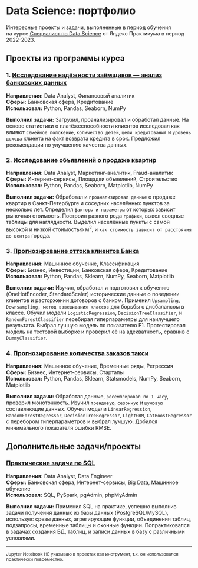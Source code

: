 # Data Science: портфолио

Интересные проекты и задачи, выполненные в период обучения<br/>на курсе [Специалист по Data Science](https://practicum.yandex.ru/data-scientist/) от Яндекс Практикума в период 2022-2023.

## Проекты из программы курса

### 1. [Исследование надёжности заёмщиков — анализ банковских данных](1.%20Исследование%20надёжности%20заёмщиков%20—%20анализ%20банковских%20данных)

**Направления:** Data Analyst, Финансовый аналитик<br/>**Сферы:** Банковская сфера, Кредитование<br/>**Использовал:** Python, Pandas, Seaborn, NumPy

**Выполнил задачи:** Загрузил, проанализировал и обработал данные. На основе статистики о платёжеспособности клиентов исследовал как влияют `семейное положение`, `количество детей`, `цели кредитования` и `уровень дохода` клиента на факт возврата кредита в срок. Предложил рекомендации по улучшению качества данных.


### 2. [Исследование объявлений о продаже квартир](2.%20Исследование%20объявлений%20о%20продаже%20квартир)

**Направления:** Data Analyst, Маркетинг-аналитик, Fraud-аналитик<br/>**Сферы:** Интернет-сервисы, Площадки объявлений, Строительство<br/>**Использовал:** Python, Pandas, Seaborn, Matplotlib, NumPy

**Выполнил задачи:** Обработал и `проанализировал данные` о продаже квартир в Санкт-Петербурге и соседних населённых пунктов за несколько лет. Определил `факторы и параметры` от которых зависит рыночная стоимость. Построил разного рода `графики`, вывел сводные таблицы для наглядности. Выделил населённые пункты с самой высокой и низкой стоимостью м<sup>2</sup>, и `как стоимость зависит от расстояния до центра` города.


### 3. [Прогнозирование оттока клиентов Банка](3.%20Прогнозирование%20оттока%20клиентов%20Банка)

**Направления:** Машинное обучение, Классификация<br/>**Сферы:** Бизнес, Инвестиции, Банковская сфера, Кредитование<br/>**Использовал:** Python, Pandas, Sklearn, NumPy, Seaborn, Matplotlib

**Выполнил задачи:** Изучил, обработал и подготовил к обучению (OneHotEncoder, StandardScaler) исторические данные о поведении клиентов и расторжении договоров с банком. Применил `Upsampling, Downsampling, метод взвешивания классов` для борьбы с дисбалансом в классе. Обучил модели `LogisticRegression`, `DecisionTreeClassifier`, и `RandomForestClassifier` перебирая гиперпараметры для наилучшего результата. Выбрал лучшую модель по показателю F1. Протестировал модель на тестовой выборке и проверил её на адекватность, сравнив с `DummyClassifier`.


### 4. [Прогнозирование количества заказов такси](4.%20Прогнозирование%20количества%20заказов%20такси)

**Направления:** Машинное обучение, Временные ряды, Регрессия<br/>**Сферы:** Бизнес, Интернет-сервисы, Стартапы<br/>**Использовал:** Python, Pandas, Sklearn, Statsmodels, NumPy, Seaborn, Matplotlib

**Выполнил задачи:** Обработал данные, `ресемплировал по 1 часу`, проверил монотонность. Изучил `трендовую`, `сезонную` и `шумовую` составляющие данных. Обучил модели `LinearRegression`, `RandomForestRegressor`, `DecisionTreeRegressor`, `LightGBM`, `CatBoostRegressor` с перебором гиперпараметров и выбрал лучшую. Добился минимального показателя ошибки RMSE.


## Дополнительные задачи/проекты

### [Практические задачи по SQL](Практические%20задачи%20по%20SQL)

**Направления:** Data Analyst, Data Engineer<br/>**Сферы:** Банковская сфера, Интернет-сервисы, Big Data, Машинное обучение<br/>**Использовал:** SQL, PySpark, pgAdmin, phpMyAdmin

**Выполнил задачи:** Применил SQL на практике, успешно выполнив задачи получения данных из базы данных (PostgreSQL/MySQL), используя: срезы данных, агрегирующие функции, объединения таблиц, подзапросы, временные таблицы и оконные функции. Попрактиковался в задачах создания БД, таблиц, и записи данных в базу с различными условиями.


---

<sub>Jupyter Notebook НЕ указываю в проектах как инструмент, т.к. он использовался практически повсеместно.</sub>
